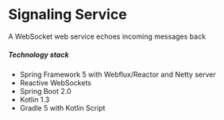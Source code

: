 Signaling Service
=============

A WebSocket web service echoes incoming messages back

##### Technology stack
* Spring Framework 5 with Webflux/Reactor and Netty server
* Reactive WebSockets
* Spring Boot 2.0
* Kotlin 1.3
* Gradle 5 with Kotlin Script